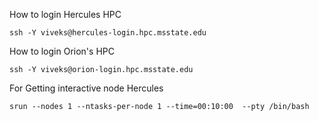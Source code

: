 How to login Hercules HPC
```
ssh -Y viveks@hercules-login.hpc.msstate.edu
```
How to login Orion's HPC
```
ssh -Y viveks@orion-login.hpc.msstate.edu
```
For Getting interactive node Hercules
```
srun --nodes 1 --ntasks-per-node 1 --time=00:10:00  --pty /bin/bash
```
